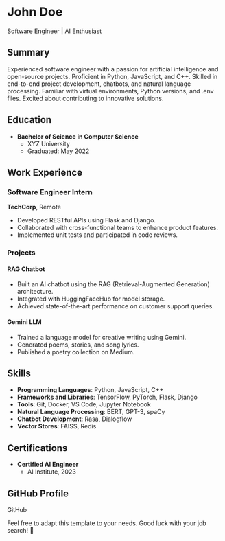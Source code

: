 # John Doe
Software Engineer | AI Enthusiast

## Summary
Experienced software engineer with a passion for artificial intelligence and open-source projects. Proficient in Python, JavaScript, and C++. Skilled in end-to-end project development, chatbots, and natural language processing. Familiar with virtual environments, Python versions, and .env files. Excited about contributing to innovative solutions.

## Education
- **Bachelor of Science in Computer Science**
  - XYZ University
  - Graduated: May 2022

## Work Experience
### Software Engineer Intern
**TechCorp**, Remote
- Developed RESTful APIs using Flask and Django.
- Collaborated with cross-functional teams to enhance product features.
- Implemented unit tests and participated in code reviews.

### Projects
#### RAG Chatbot
- Built an AI chatbot using the RAG (Retrieval-Augmented Generation) architecture.
- Integrated with HuggingFaceHub for model storage.
- Achieved state-of-the-art performance on customer support queries.

#### Gemini LLM
- Trained a language model for creative writing using Gemini.
- Generated poems, stories, and song lyrics.
- Published a poetry collection on Medium.

## Skills
- **Programming Languages**: Python, JavaScript, C++
- **Frameworks and Libraries**: TensorFlow, PyTorch, Flask, Django
- **Tools**: Git, Docker, VS Code, Jupyter Notebook
- **Natural Language Processing**: BERT, GPT-3, spaCy
- **Chatbot Development**: Rasa, Dialogflow
- **Vector Stores**: FAISS, Redis

## Certifications
- **Certified AI Engineer**
  - AI Institute, 2023

## GitHub Profile
GitHub

Feel free to adapt this template to your needs. Good luck with your job search! 🚀
